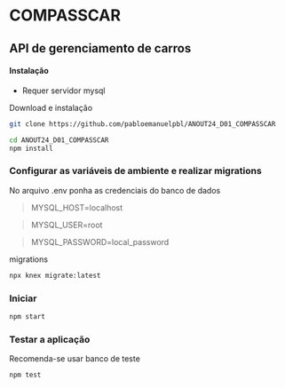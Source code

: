 # COMPASSCAR

## API de gerenciamento de carros

#### Instalação

- Requer servidor mysql

Download e instalação

```sh
git clone https://github.com/pabloemanuelpbl/ANOUT24_D01_COMPASSCAR
```

```sh
cd ANOUT24_D01_COMPASSCAR
npm install
```

### Configurar as variáveis de ambiente e realizar migrations

No arquivo .env ponha as credenciais do banco de dados

> MYSQL_HOST=localhost

> MYSQL_USER=root

> MYSQL_PASSWORD=local_password

migrations

```sh
npx knex migrate:latest
```

### Iniciar

```sh
npm start
```

### Testar a aplicação

Recomenda-se usar banco de teste

```sh
npm test
```
